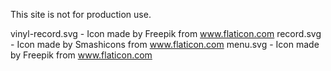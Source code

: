This site is not for production use.

vinyl-record.svg - Icon made by Freepik from www.flaticon.com
record.svg - Icon made by Smashicons from www.flaticon.com
menu.svg - Icon made by Freepik from www.flaticon.com
